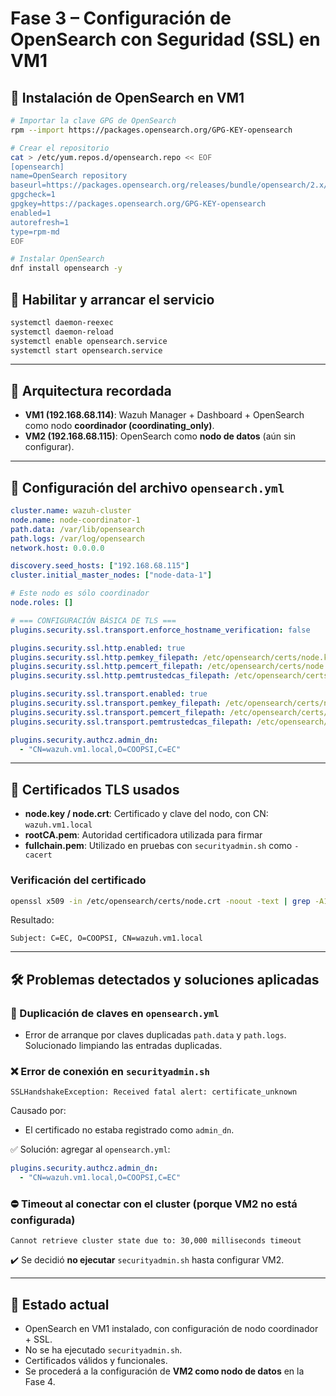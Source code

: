 
# Fase 3 – Configuración de OpenSearch con Seguridad (SSL) en VM1

## 🧱 Instalación de OpenSearch en VM1

```bash
# Importar la clave GPG de OpenSearch
rpm --import https://packages.opensearch.org/GPG-KEY-opensearch

# Crear el repositorio
cat > /etc/yum.repos.d/opensearch.repo << EOF
[opensearch]
name=OpenSearch repository
baseurl=https://packages.opensearch.org/releases/bundle/opensearch/2.x/2.19.0/
gpgcheck=1
gpgkey=https://packages.opensearch.org/GPG-KEY-opensearch
enabled=1
autorefresh=1
type=rpm-md
EOF

# Instalar OpenSearch
dnf install opensearch -y
```

## 🔄 Habilitar y arrancar el servicio

```bash
systemctl daemon-reexec
systemctl daemon-reload
systemctl enable opensearch.service
systemctl start opensearch.service
```

---

## 🔧 Arquitectura recordada
- **VM1 (192.168.68.114)**: Wazuh Manager + Dashboard + OpenSearch como nodo **coordinador (coordinating_only)**.
- **VM2 (192.168.68.115)**: OpenSearch como **nodo de datos** (aún sin configurar).

---

## 📁 Configuración del archivo `opensearch.yml`

```yaml
cluster.name: wazuh-cluster
node.name: node-coordinator-1
path.data: /var/lib/opensearch
path.logs: /var/log/opensearch
network.host: 0.0.0.0

discovery.seed_hosts: ["192.168.68.115"]
cluster.initial_master_nodes: ["node-data-1"]

# Este nodo es sólo coordinador
node.roles: []

# === CONFIGURACIÓN BÁSICA DE TLS ===
plugins.security.ssl.transport.enforce_hostname_verification: false

plugins.security.ssl.http.enabled: true
plugins.security.ssl.http.pemkey_filepath: /etc/opensearch/certs/node.key
plugins.security.ssl.http.pemcert_filepath: /etc/opensearch/certs/node.crt
plugins.security.ssl.http.pemtrustedcas_filepath: /etc/opensearch/certs/rootCA.pem

plugins.security.ssl.transport.enabled: true
plugins.security.ssl.transport.pemkey_filepath: /etc/opensearch/certs/node.key
plugins.security.ssl.transport.pemcert_filepath: /etc/opensearch/certs/node.crt
plugins.security.ssl.transport.pemtrustedcas_filepath: /etc/opensearch/certs/rootCA.pem

plugins.security.authcz.admin_dn:
  - "CN=wazuh.vm1.local,O=COOPSI,C=EC"
```

---

## 🔐 Certificados TLS usados
- **node.key / node.crt**: Certificado y clave del nodo, con CN: `wazuh.vm1.local`
- **rootCA.pem**: Autoridad certificadora utilizada para firmar
- **fullchain.pem**: Utilizado en pruebas con `securityadmin.sh` como `-cacert`

### Verificación del certificado
```bash
openssl x509 -in /etc/opensearch/certs/node.crt -noout -text | grep -A1 "Subject:"
```
Resultado:
```
Subject: C=EC, O=COOPSI, CN=wazuh.vm1.local
```

---

## 🛠️ Problemas detectados y soluciones aplicadas

### 🔁 Duplicación de claves en `opensearch.yml`
- Error de arranque por claves duplicadas `path.data` y `path.logs`. Solucionado limpiando las entradas duplicadas.

### ❌ Error de conexión en `securityadmin.sh`
```
SSLHandshakeException: Received fatal alert: certificate_unknown
```
Causado por:
- El certificado no estaba registrado como `admin_dn`.

✅ Solución: agregar al `opensearch.yml`:
```yaml
plugins.security.authcz.admin_dn:
  - "CN=wazuh.vm1.local,O=COOPSI,C=EC"
```

### ⛔ Timeout al conectar con el cluster (porque VM2 no está configurada)
```
Cannot retrieve cluster state due to: 30,000 milliseconds timeout
```
✔️ Se decidió **no ejecutar** `securityadmin.sh` hasta configurar VM2.

---

## 📌 Estado actual
- OpenSearch en VM1 instalado, con configuración de nodo coordinador + SSL.
- No se ha ejecutado `securityadmin.sh`.
- Certificados válidos y funcionales.
- Se procederá a la configuración de **VM2 como nodo de datos** en la Fase 4.
